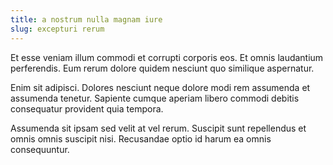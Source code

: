 ```yaml
---
title: a nostrum nulla magnam iure
slug: excepturi rerum
---
```


Et esse veniam illum commodi et corrupti corporis eos. Et omnis laudantium perferendis. Eum rerum dolore quidem nesciunt quo similique aspernatur.

Enim sit adipisci. Dolores nesciunt neque dolore modi rem assumenda et assumenda tenetur. Sapiente cumque aperiam libero commodi debitis consequatur provident quia tempora.

Assumenda sit ipsam sed velit at vel rerum. Suscipit sunt repellendus et omnis omnis suscipit nisi. Recusandae optio id harum ea omnis consequuntur.
